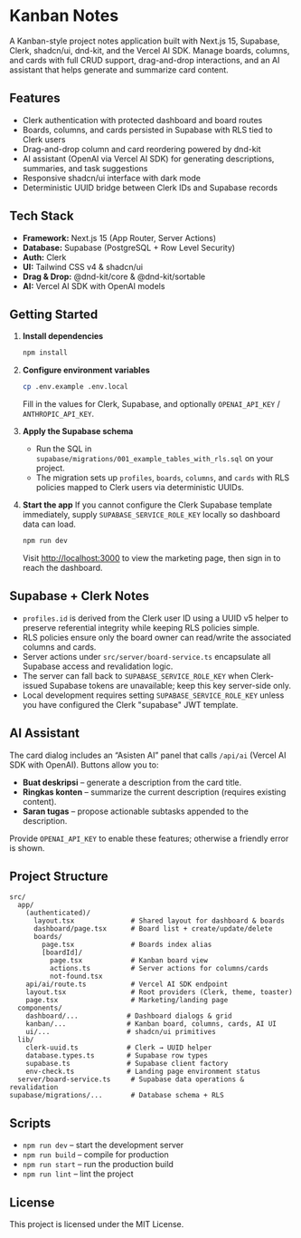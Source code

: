 # Kanban Notes

A Kanban-style project notes application built with Next.js 15, Supabase, Clerk, shadcn/ui, dnd-kit, and the Vercel AI SDK. Manage boards, columns, and cards with full CRUD support, drag-and-drop interactions, and an AI assistant that helps generate and summarize card content.

## Features

- Clerk authentication with protected dashboard and board routes
- Boards, columns, and cards persisted in Supabase with RLS tied to Clerk users
- Drag-and-drop column and card reordering powered by dnd-kit
- AI assistant (OpenAI via Vercel AI SDK) for generating descriptions, summaries, and task suggestions
- Responsive shadcn/ui interface with dark mode
- Deterministic UUID bridge between Clerk IDs and Supabase records

## Tech Stack

- **Framework:** Next.js 15 (App Router, Server Actions)
- **Database:** Supabase (PostgreSQL + Row Level Security)
- **Auth:** Clerk
- **UI:** Tailwind CSS v4 & shadcn/ui
- **Drag & Drop:** @dnd-kit/core & @dnd-kit/sortable
- **AI:** Vercel AI SDK with OpenAI models

## Getting Started

1. **Install dependencies**
   ```bash
   npm install
   ```

2. **Configure environment variables**
   ```bash
   cp .env.example .env.local
   ```
   Fill in the values for Clerk, Supabase, and optionally `OPENAI_API_KEY` / `ANTHROPIC_API_KEY`.

3. **Apply the Supabase schema**
   - Run the SQL in `supabase/migrations/001_example_tables_with_rls.sql` on your project.
   - The migration sets up `profiles`, `boards`, `columns`, and `cards` with RLS policies mapped to Clerk users via deterministic UUIDs.

4. **Start the app**
If you cannot configure the Clerk Supabase template immediately, supply `SUPABASE_SERVICE_ROLE_KEY` locally so dashboard data can load.
   ```bash
   npm run dev
   ```
   Visit [http://localhost:3000](http://localhost:3000) to view the marketing page, then sign in to reach the dashboard.

## Supabase + Clerk Notes

- `profiles.id` is derived from the Clerk user ID using a UUID v5 helper to preserve referential integrity while keeping RLS policies simple.
- RLS policies ensure only the board owner can read/write the associated columns and cards.
- Server actions under `src/server/board-service.ts` encapsulate all Supabase access and revalidation logic.
 - The server can fall back to `SUPABASE_SERVICE_ROLE_KEY` when Clerk-issued Supabase tokens are unavailable; keep this key server-side only.
 - Local development requires setting `SUPABASE_SERVICE_ROLE_KEY` unless you have configured the Clerk "supabase" JWT template.

## AI Assistant

The card dialog includes an “Asisten AI” panel that calls `/api/ai` (Vercel AI SDK with OpenAI). Buttons allow you to:
- **Buat deskripsi** – generate a description from the card title.
- **Ringkas konten** – summarize the current description (requires existing content).
- **Saran tugas** – propose actionable subtasks appended to the description.

Provide `OPENAI_API_KEY` to enable these features; otherwise a friendly error is shown.

## Project Structure

```
src/
  app/
    (authenticated)/
      layout.tsx              # Shared layout for dashboard & boards
      dashboard/page.tsx      # Board list + create/update/delete
      boards/
        page.tsx              # Boards index alias
        [boardId]/
          page.tsx            # Kanban board view
          actions.ts          # Server actions for columns/cards
          not-found.tsx
    api/ai/route.ts           # Vercel AI SDK endpoint
    layout.tsx                # Root providers (Clerk, theme, toaster)
    page.tsx                  # Marketing/landing page
  components/
    dashboard/...            # Dashboard dialogs & grid
    kanban/...               # Kanban board, columns, cards, AI UI
    ui/...                   # shadcn/ui primitives
  lib/
    clerk-uuid.ts            # Clerk → UUID helper
    database.types.ts        # Supabase row types
    supabase.ts              # Supabase client factory
    env-check.ts             # Landing page environment status
  server/board-service.ts     # Supabase data operations & revalidation
supabase/migrations/...       # Database schema + RLS
```

## Scripts

- `npm run dev` – start the development server
- `npm run build` – compile for production
- `npm run start` – run the production build
- `npm run lint` – lint the project

## License

This project is licensed under the MIT License.
